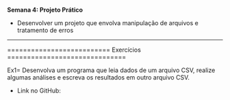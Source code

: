 **Semana 4: Projeto Prático**

- Desenvolver um projeto que envolva manipulação de arquivos e tratamento de erros

---

========================== Exercícios ==============================

Ex1= Desenvolva um programa que leia dados de um arquivo CSV, realize algumas análises e escreva os resultados em outro arquivo CSV.

- Link no GitHub: